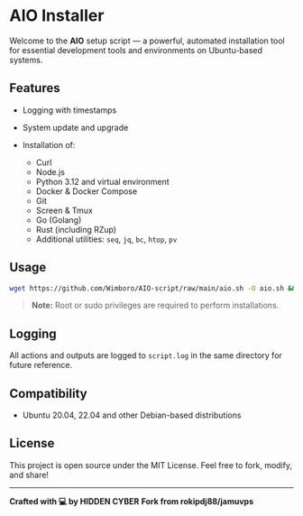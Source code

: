 # AIO Installer

Welcome to the **AIO** setup script — a powerful, automated installation tool for essential development tools and environments on Ubuntu-based systems.

## Features

* Logging with timestamps
* System update and upgrade
* Installation of:

  * Curl
  * Node.js
  * Python 3.12 and virtual environment
  * Docker & Docker Compose
  * Git
  * Screen & Tmux
  * Go (Golang)
  * Rust (including RZup)
  * Additional utilities: `seq`, `jq`, `bc`, `htop`, `pv`

## Usage

```bash
wget https://github.com/Wimboro/AIO-script/raw/main/aio.sh -O aio.sh && chmod +x aio.sh && ./aio.sh
```

> **Note:** Root or sudo privileges are required to perform installations.

## Logging

All actions and outputs are logged to `script.log` in the same directory for future reference.

## Compatibility

* Ubuntu 20.04, 22.04 and other Debian-based distributions

## License

This project is open source under the MIT License. Feel free to fork, modify, and share!

---

**Crafted with 💻 by HIDDEN CYBER**
**Fork from rokipdj88/jamuvps**
